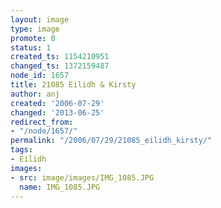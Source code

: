 ```yaml
---
layout: image
type: image
promote: 0
status: 1
created_ts: 1154210951
changed_ts: 1372159487
node_id: 1657
title: 21085 Eilidh & Kirsty
author: anj
created: '2006-07-29'
changed: '2013-06-25'
redirect_from:
- "/node/1657/"
permalink: "/2006/07/29/21085_eilidh_kirsty/"
tags:
- Eilidh
images:
- src: image/images/IMG_1085.JPG
  name: IMG_1085.JPG
---
```


